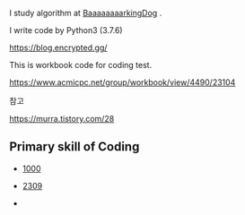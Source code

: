 I study algorithm at [BaaaaaaaarkingDog](https://blog.encrypted.gg/) .







I write code by Python3 (3.7.6)

https://blog.encrypted.gg/

This is workbook code for coding test.

https://www.acmicpc.net/group/workbook/view/4490/23104

참고

https://murra.tistory.com/28

## Primary skill of Coding

- [1000](https://www.acmicpc.net/problem/1000)

- [2309](https://www.acmicpc.net/problem/2309)
- 